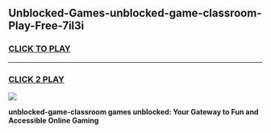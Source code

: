 
## Unblocked-Games-unblocked-game-classroom-Play-Free-7il3i
<h3>
<a href="https://premium76.site?title=unblocked-game-classroom&ref=18A1">CLICK TO PLAY</a></h3>
<hr>

<h3>
<a href="https://premium76.site?title=unblocked-game-classroom&ref=18A1">CLICK 2 PLAY</a>
  
</h3>

<a href="https://premium76.site?title=unblocked-game-classroom&ref=18A1"><img src="https://clearcache.store/games.png"></a>


**unblocked-game-classroom games unblocked: Your Gateway to Fun and Accessible Online Gaming**
